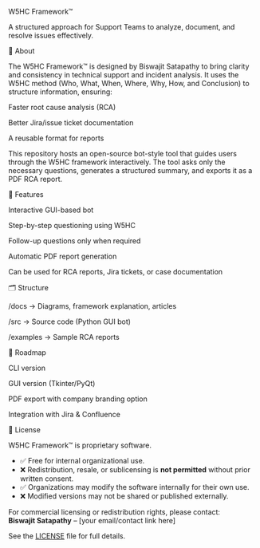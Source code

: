 W5HC Framework™

A structured approach for Support Teams to analyze, document, and resolve issues effectively.

📌 About

The W5HC Framework™ is designed by Biswajit Satapathy to bring clarity and consistency in technical support and incident analysis.
It uses the W5HC method (Who, What, When, Where, Why, How, and Conclusion) to structure information, ensuring:

Faster root cause analysis (RCA)

Better Jira/issue ticket documentation

A reusable format for reports

This repository hosts an open-source bot-style tool that guides users through the W5HC framework interactively.
The tool asks only the necessary questions, generates a structured summary, and exports it as a PDF RCA report.

🎯 Features

Interactive GUI-based bot

Step-by-step questioning using W5HC

Follow-up questions only when required

Automatic PDF report generation

Can be used for RCA reports, Jira tickets, or case documentation

🗂️ Structure

/docs → Diagrams, framework explanation, articles

/src → Source code (Python GUI bot)

/examples → Sample RCA reports

🚀 Roadmap

 CLI version

 GUI version (Tkinter/PyQt)

 PDF export with company branding option

 Integration with Jira & Confluence

📜 License

W5HC Framework™ is proprietary software.  

- ✅ Free for internal organizational use.  
- ❌ Redistribution, resale, or sublicensing is **not permitted** without prior written consent.  
- ✅ Organizations may modify the software internally for their own use.  
- ❌ Modified versions may not be shared or published externally.  

For commercial licensing or redistribution rights, please contact:  
**Biswajit Satapathy** – [your email/contact link here]

See the [LICENSE](./LICENSE.txt) file for full details.

